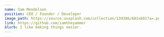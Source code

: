 ```yaml
---
name: Sam Mendelson
position: CEO / Founder / Developer
image_path: https://source.unsplash.com/collection/139386/601x601?a=.png
link: https://github.com/iamtheyammer
blurb: I like making things easier.
---
```

